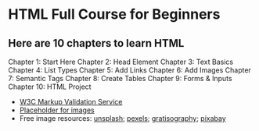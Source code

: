 # HTML Full Course for Beginners

## Here are 10 chapters to learn HTML

Chapter 1: Start Here
Chapter 2: Head Element
Chapter 3: Text Basics
Chapter 4: List Types
Chapter 5: Add Links
Chapter 6: Add Images
Chapter 7: Semantic Tags
Chapter 8: Create Tables
Chapter 9: Forms & Inputs
Chapter 10: HTML Project

- [W3C Markup Validation Service](https://validator.w3.org/)
- [Placeholder for images](http://via.placeholder.com/640x360)
- Free image resources: [unsplash](http://unsplash.com/); [pexels](http://pexels.com/); [gratisography](https://gratisography.com/); [pixabay](https://pixabay.com/)
